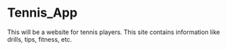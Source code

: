 # Tennis_App
This will be a website for tennis players. This site contains information like drills, tips, fitness, etc. 
